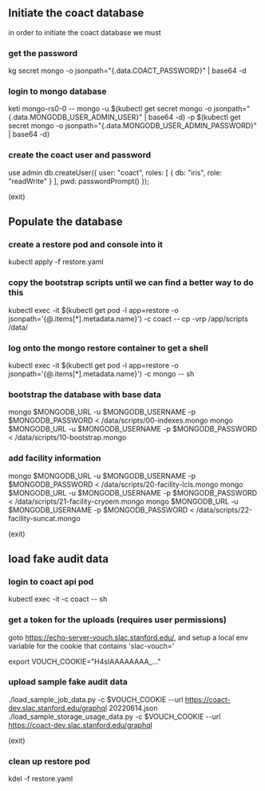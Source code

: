 

## Initiate the coact database

in order to initiate the coact database we must

### get the password
kg secret mongo -o jsonpath="{.data.COACT_PASSWORD}" | base64 -d

### login to mongo database
keti mongo-rs0-0 -- mongo -u $(kubectl get secret mongo -o jsonpath="{.data.MONGODB_USER_ADMIN_USER}" | base64 -d) -p $(kubectl get secret mongo -o jsonpath="{.data.MONGODB_USER_ADMIN_PASSWORD}" | base64 -d)

### create the coact user and password
use admin
db.createUser({ user: "coact", roles: [ { db: "iris", role: "readWrite" } ], pwd: passwordPrompt() });

(exit)

## Populate the database

### create a restore pod and console into it
kubectl apply -f restore.yaml

### copy the bootstrap scripts until we can find a better way to do this
kubectl exec -it $(kubectl get pod -l app=restore -o jsonpath='{@.items[*].metadata.name}')  -c coact -- cp -vrp /app/scripts /data/

### log onto the mongo restore container to get a shell
kubectl exec -it $(kubectl get pod -l app=restore -o jsonpath='{@.items[*].metadata.name}')  -c mongo -- sh

### bootstrap the database with base data
mongo $MONGODB_URL -u $MONGODB_USERNAME -p $MONGODB_PASSWORD < /data/scripts/00-indexes.mongo
mongo $MONGODB_URL -u $MONGODB_USERNAME -p $MONGODB_PASSWORD < /data/scripts/10-bootstrap.mongo

### add facility information
mongo $MONGODB_URL -u $MONGODB_USERNAME -p $MONGODB_PASSWORD < /data/scripts/20-facility-lcls.mongo
mongo $MONGODB_URL -u $MONGODB_USERNAME -p $MONGODB_PASSWORD < /data/scripts/21-facility-cryoem.mongo
mongo $MONGODB_URL -u $MONGODB_USERNAME -p $MONGODB_PASSWORD < /data/scripts/22-facility-suncat.mongo

(exit)

## load fake audit data

### login to coact api pod
kubectl exec -it <pod> -c coact -- sh

### get a token for the uploads (requires user permissions)
goto https://echo-server-vouch.slac.stanford.edu/, and setup a local env variable for the cookie that contains 'slac-vouch='

export VOUCH_COOKIE="H4sIAAAAAAAA_..."


### upload sample fake audit data
./load_sample_job_data.py -c $VOUCH_COOKIE --url https://coact-dev.slac.stanford.edu/graphql 20220614.json
./load_sample_storage_usage_data.py -c $VOUCH_COOKIE --url https://coact-dev.slac.stanford.edu/graphql

(exit)

### clean up restore pod
kdel -f restore.yaml

